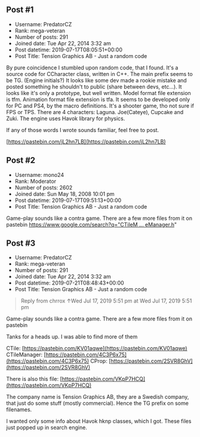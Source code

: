## Post #1
- Username: PredatorCZ
- Rank: mega-veteran
- Number of posts: 291
- Joined date: Tue Apr 22, 2014 3:32 am
- Post datetime: 2019-07-17T08:05:51+00:00
- Post Title: Tension Graphics AB - Just a random code

By pure coincidence I stumbled upon random code, that I found.
It's a source code for CCharacter class, written in C++.
The main prefix seems to be TG. (Engine initials?)
It looks like some dev made a rookie mistake and posted something he shouldn't to public (share between devs, etc...).
It looks like it's only a prototype, but well written.
Model format file extension is tfm.
Animation format file extension is tfa.
It seems to be developed only for PC and PS4, by the macro definitions.
It's a shooter game, tho not sure if FPS or TPS.
There are 4 characters: Laguna. Joe(Cateye), Cupcake and Zuki.
The engine uses Havok library for physics.

If any of those words I wrote sounds familiar, feel free to post.

[https://pastebin.com/jL2hn7LB](https://pastebin.com/jL2hn7LB)
## Post #2
- Username: mono24
- Rank: Moderator
- Number of posts: 2602
- Joined date: Sun May 18, 2008 10:01 pm
- Post datetime: 2019-07-17T09:51:13+00:00
- Post Title: Tension Graphics AB - Just a random code

Game-play sounds like a contra game.
There are a few more files from it on pastebin
[https://www.google.com/search?q="CTileM ... eManager.h](https://www.google.com/search?q=%22CTileManager.h%22&oq=%22CTileManager.h)"
## Post #3
- Username: PredatorCZ
- Rank: mega-veteran
- Number of posts: 291
- Joined date: Tue Apr 22, 2014 3:32 am
- Post datetime: 2019-07-21T08:48:43+00:00
- Post Title: Tension Graphics AB - Just a random code

> Reply from chrrox ↑Wed Jul 17, 2019 5:51 pm at Wed Jul 17, 2019 5:51 pm
>
> 
Game-play sounds like a contra game.
There are a few more files from it on pastebin

Tanks for a heads up. 
I was able to find more of them

CTile: [https://pastebin.com/KV01aqwe](https://pastebin.com/KV01aqwe)
CTileManager: [https://pastebin.com/4C3P6x75](https://pastebin.com/4C3P6x75)
CProp: [https://pastebin.com/2SVR8GhV](https://pastebin.com/2SVR8GhV)

There is also this file: [https://pastebin.com/VKpP7HCQ](https://pastebin.com/VKpP7HCQ)

The company name is Tension Graphics AB, they are a Swedish company, that just do some stuff (mostly commercial).
Hence the TG prefix on some filenames.

I wanted only some info about Havok hknp classes, which I got.
These files just popped up in search engine.
